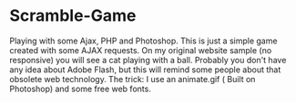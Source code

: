 # Scramble-Game
Playing with some Ajax, PHP and Photoshop.
This is just a simple game created with some AJAX requests. On my original website sample (no responsive) you will see a cat playing with
a ball. Probably you don't have any idea about Adobe Flash, but this will remind some people about that obsolete web technology.
The trick: I use an animate.gif ( Built on Photoshop) and some free web fonts. 
